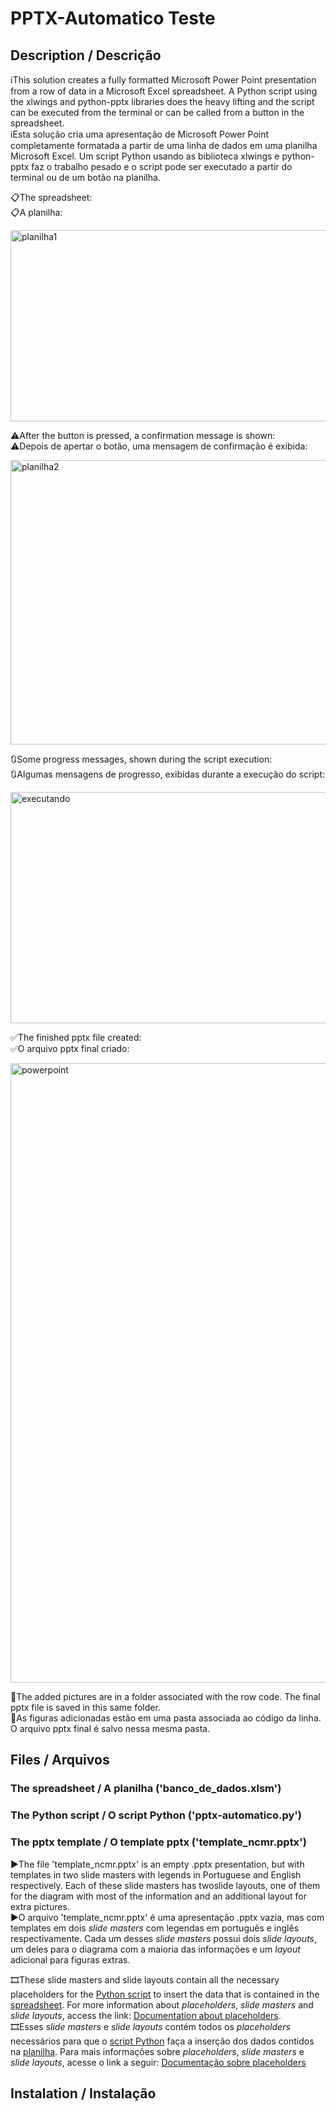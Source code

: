 # PPTX-Automatico Teste

## Description / Descrição
ℹ️This solution creates a fully formatted Microsoft Power Point presentation from a row of data in a Microsoft Excel spreadsheet. A Python script using the xlwings and python-pptx libraries does the heavy lifting and the script can be executed from the terminal or can be called from a button in the spreadsheet.  
ℹ️Esta solução cria uma apresentação de Microsoft Power Point completamente formatada a partir de uma linha de dados em uma planilha Microsoft Excel. Um script Python usando as biblioteca xlwings e python-pptx faz o trabalho pesado e o script pode ser executado a partir do terminal ou de um botão na planilha.


📋The spreadsheet:   
📋A planilha:
<!-- ![alt-text](./readme_images/planilha1.png) -->
<img width="1812" height="306" alt="planilha1" src="https://github.com/user-attachments/assets/897f3d12-41ac-4903-9c55-1cb04a4ab39d" /> 


⚠️After the button is pressed, a confirmation message is shown:    
⚠️Depois de apertar o botão, uma mensagem de confirmação é exibida:
<!-- ![alt-text](./readme_images/planilha2.png) -->
<img width="1813" height="455" alt="planilha2" src="https://github.com/user-attachments/assets/357b3109-26e3-4f13-b57b-7667076544f7" />


🔃Some progress messages, shown during the script execution:    
🔃Algumas mensagens de progresso, exibidas durante a execução do script:

<!-- ![alt-text](./readme_images/executando.png) -->
<img width="1722" height="370" alt="executando" src="https://github.com/user-attachments/assets/183d1ede-9a48-40d3-adb4-53f4f71277e1" />


✅The finished pptx file created:    
✅O arquivo pptx final criado:
<!-- ![alt-text](./readme_images/powerpoint.png) -->
<img width="1919" height="991" alt="powerpoint" src="https://github.com/user-attachments/assets/e0c69bb3-9ef0-4d12-8cb8-96641a893753" />


📂The added pictures are in a folder associated with the row code. The final pptx file is saved in this same folder.  
📂As figuras adicionadas estão em uma pasta associada ao código da linha. O arquivo pptx final é salvo nessa mesma pasta.

## Files / Arquivos

### The spreadsheet / A planilha ('banco_de_dados.xlsm')

### The Python script / O script Python ('pptx-automatico.py') 

### The pptx template / O template pptx ('template_ncmr.pptx')

▶️The file 'template_ncmr.pptx' is an empty .pptx presentation, but with templates in two slide masters with legends in Portuguese and English respectively. Each of these slide masters has twoslide layouts, one of them for the diagram with most of the information and an additional layout for extra pictures.  
▶️O arquivo 'template_ncmr.pptx' é uma apresentação .pptx vazia, mas com templates em dois *slide masters* com legendas em português e inglês respectivamente. Cada um desses *slide masters* possui dois *slide layouts*, um deles para o diagrama com a maioria das informações e um *layout* adicional para figuras extras.

🎞️These slide masters and slide layouts contain all the necessary placeholders for the [Python script](#the-python-script--o-script-python-pptx-automaticopy) to insert the data that is contained in the [spreadsheet](#the-spreadsheet--a-planilha-banco_de_dadosxlsm). For more information about *placeholders*, *slide masters* and *slide layouts*, access the link: [Documentation about placeholders](https://support.microsoft.com/en-us/office/add-edit-or-remove-a-placeholder-on-a-slide-layout-a8d93d28-66cb-43fd-9f9d-e12d0a7a1f06).  
🎞️Esses *slide masters* e *slide layouts* contém todos os *placeholders* necessários para que o [script Python](#the-python-script--o-script-python-pptx-automaticopy) faça a inserção dos dados contidos na [planilha](#the-spreadsheet--a-planilha-banco_de_dadosxlsm). Para mais informações sobre *placeholders*, *slide masters* e *slide layouts*, acesse o link a seguir: [Documentação sobre placeholders](https://support.microsoft.com/en-us/office/add-edit-or-remove-a-placeholder-on-a-slide-layout-a8d93d28-66cb-43fd-9f9d-e12d0a7a1f06)






## Instalation / Instalação 
